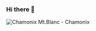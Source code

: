 ### Hi there 👋 
![Chamonix](https://user-images.githubusercontent.com/53842436/118855290-e8e81200-b8d5-11eb-9816-ae4259debd50.jpg)
Mt.Blanc - Chamonix

<!--
**Joan-Amudu/Joan-Amudu** is a ✨ _special_ ✨ repository because its `README.md` (this file) appears on your GitHub profile.

Here are some ideas to get you started:

- 🔭 I’m currently working on a JavaScript Memory Game
- 🌱 I’m currently learning JavaScript
- 👯 I’m looking to collaborate on Frontend Projects
- 🤔 I’m looking for help with Java programming
- 💬 Ask me about 
- 📫 How to reach me: www.linkedin.com/in/joan-amudu
- 😄 Pronouns: She/Her
- ⚡ Fun fact: I love traveling.
-->
